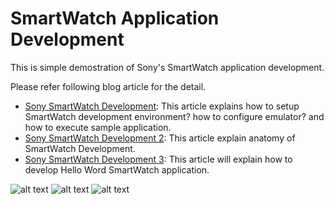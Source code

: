 SmartWatch Application Development
=====================
This is simple demostration of Sony's SmartWatch application development.

Please refer following blog article for the detail.

- [Sony SmartWatch Development](http://www.kpbird.com/2013/12/smart-watch-app-development.html): This article explains how to setup SmartWatch development environment? how to configure emulator? and how to execute sample application.
- [Sony SmartWatch Development 2](http://www.kpbird.com/2013/12/sony-smartwatch-app-development-2.html): This article explain anatomy of SmartWatch Development.
- [Sony SmartWatch Development 3](): This article will explain how to develop Hello Word SmartWatch application.

![alt text](http://4.bp.blogspot.com/-uOI58aGJD9A/UrQkKhPaznI/AAAAAAAAErc/WRx1bn8tXng/s400/4.png "")
![alt text](http://1.bp.blogspot.com/-fHQ5sWfZ2Ak/UrQkMbVR_DI/AAAAAAAAEr4/zK_hM_qiqYw/s400/8.png "")
![alt text](http://4.bp.blogspot.com/-HZZzmLRFRio/UrQkMpkoAbI/AAAAAAAAEsI/O5l7z5tTG-4/s400/9.png "")
